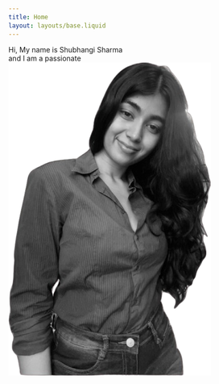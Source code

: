 ```yaml
---
title: Home
layout: layouts/base.liquid
---
```

<section class="firstSection">
  <div class="leftSection">
    Hi, My name is
    <span class="purple">Shubhangi Sharma</span>
    <div>and I am a passionate</div>
    <span id="element"></span>
  </div>
  <div class="rightSection">
    <img src="/assets/images/profilepic1.png" alt="Profile picture">
  </div>
</section>